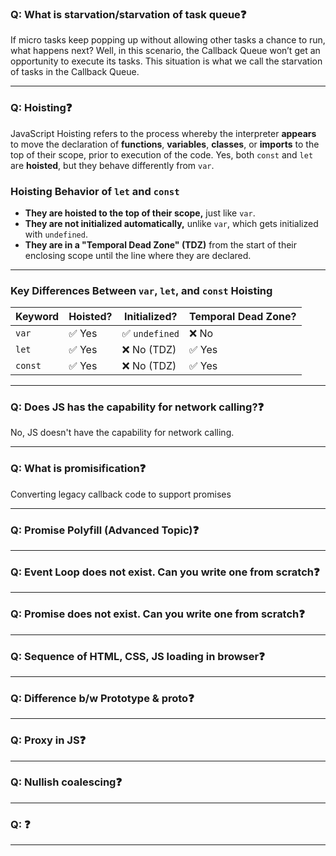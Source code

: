 ### Q: What is starvation/starvation of task queue❓
If micro tasks keep popping up without allowing other tasks a chance to run, what happens next? Well, in this scenario, the Callback Queue won’t get an opportunity to execute its tasks. This situation is what we call the starvation of tasks in the Callback Queue.

---
### Q: Hoisting❓
JavaScript Hoisting refers to the process whereby the interpreter **appears** to move the declaration of **functions**, **variables**, **classes**, or **imports** to the top of their scope, prior to execution of the code.
Yes, both `const` and `let` are **hoisted**, but they behave differently from `var`.  

### **Hoisting Behavior of `let` and `const`**
- **They are hoisted to the top of their scope,** just like `var`.
- **They are not initialized automatically,** unlike `var`, which gets initialized with `undefined`.
- **They are in a "Temporal Dead Zone" (TDZ)** from the start of their enclosing scope until the line where they are declared.

---
### **Key Differences Between `var`, `let`, and `const` Hoisting**
| Keyword | Hoisted? | Initialized? | Temporal Dead Zone? |
|---------|---------|-------------|----------------------|
| `var`   | ✅ Yes  | ✅ `undefined` | ❌ No |
| `let`   | ✅ Yes  | ❌ No (TDZ) | ✅ Yes |
| `const` | ✅ Yes  | ❌ No (TDZ) | ✅ Yes |

---

### Q: Does JS has the capability for network calling?❓
No, JS doesn't have the capability for network calling.

---
### Q: What is promisification❓
Converting legacy callback code to support promises

---
### Q: Promise Polyfill (Advanced Topic)❓


---
### Q: Event Loop does not exist. Can you write one from scratch❓

---
### Q: Promise does not exist. Can you write one from scratch❓

---
### Q: Sequence of HTML, CSS, JS loading in browser❓

---
### Q: Difference b/w Prototype & __proto__❓

---
### Q: Proxy in JS❓


---
### Q: Nullish coalescing❓


---
### Q: ❓


---